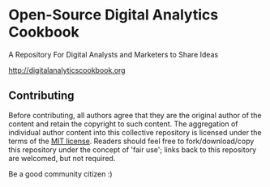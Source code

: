 # Open-Source Digital Analytics Cookbook
A Repository For Digital Analysts and Marketers to Share Ideas

http://digitalanalyticscookbook.org

## Contributing

Before contributing, all authors agree that they are the original author of the content and retain the copyright to such content. The aggregation of individual author content into this collective repository is licensed under the terms of the [MIT license](https://github.com/digitalanalyticscookbook/digitalanalyticscookbook.github.io/blob/master/LICENSE). Readers should feel free to fork/download/copy this repository under the concept of 'fair use'; links back to this repository are welcomed, but not required.

Be a good community citizen :)  
